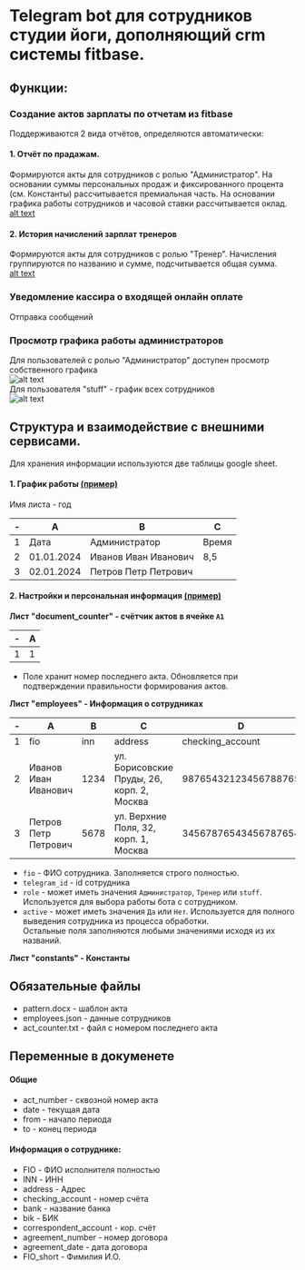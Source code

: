 # Telegram bot для сотрудников студии йоги, дополняющий crm системы fitbase.

## Функции:
### Создание актов зарплаты по отчетам из fitbase
Поддерживаются 2 вида отчётов, определяются автоматически:
#### 1. Отчёт по прадажам.
Формируются акты для сотрудников с ролью "Администратор". На основании суммы
персональных продаж и фиксированного процента (см. Константы) рассчитывается
премиальная часть. На основании графика работы сотрудников и часовой ставки
рассчитывается оклад.\
[alt text](https://github.com/grachevvladislav/report-generator/blob/main/examples/admins_report.pdf)

#### 2. История начислений зарплат тренеров
Формируются акты для сотрудников с ролью "Тренер". Начисления группируются по
названию и сумме, подсчитывается общая сумма.\
[alt text](https://github.com/grachevvladislav/report-generator/blob/main/examples/trainers_report.pdf)

### Уведомление кассира о входящей онлайн оплате
Отправка сообщений

### Просмотр графика работы администраторов
Для пользователей с ролью "Администратор" доступен просмотр собственного графика\
![alt text](https://github.com/grachevvladislav/report-generator/blob/main/examples/admin_schedule.png?raw=true)\
Для пользователя "stuff" - график всех сотрудников\
![alt text](https://github.com/grachevvladislav/report-generator/blob/main/examples/full_schedule.png?raw=true)

## Структура и взаимодействие с внешними сервисами.
Для хранения информации используются две таблицы google sheet.
#### 1. График работы [(пример)](examples/administrator_db.xlsx)
Имя листа - год

| - | A          | B                    | C     |
|---|------------|----------------------|-------|
| 1 | Дата       | Администратор        | Время |
| 2 | 01.01.2024 | Иванов Иван Иванович | 8,5   |
| 3 | 02.01.2024 | Петров Петр Петрович |       |

#### 2. Настройки и персональная информация [(пример)](examples/bot_settings.xlsx)
**Лист "document_counter" - счётчик актов в ячейке `A1`**

| - | A          |
|---|------------|
| 1 | 1          |

- Поле хранит номер последнего акта. Обновляется при подтверждении
правильности формирования актов.

**Лист "employees" - Информация о сотрудниках**

| - | A                    | B    | C                                          | D                    | E                  | F      | G                     | H                | I              | J           | K             | L      |
|---|----------------------|------|--------------------------------------------|----------------------|--------------------|--------|-----------------------|------------------|----------------|-------------|---------------|--------|
| 1 | fio                  | inn  | address                                    | checking_account     | bank               | bik    | correspondent_account | agreement_number | agreement_date | telegram_id | role          | active |
| 2 | Иванов Иван Иванович | 1234 | ул. Борисовские Пруды, 26, корп. 2, Москва | 98765432123456788765 | АО «Альфа-Банк»    | 775676 | 0987654321            | 01               | 19.01.2024     | 700         | Администратор | Да     |
| 3 | Петров Петр Петрович | 5678 | ул. Верхние Поля, 32, корп. 1, Москва      | 34567876543456787654 | АО «Тинькофф Банк» | 576576 | 9876543               | 02               | 19.01.2024     |             | Тренер        | Да     |

- `fio` - ФИО сотрудника. Заполняется строго полностью.
- `telegram_id` - id сотрудника
- `role` - может иметь значения `Администратор`, `Тренер` или `stuff`. Используется для выбора работы бота с сотрудником.
- `active` - может иметь значения `Да` или `Нет`. Используется для полного
выведения сотрудника из процесса обработки.\
Остальные поля заполняются любыми значениями исходя из их названий.

**Лист "constants" - Константы**

## Обязательные файлы
- pattern.docx - шаблон акта
- employees.json - данные сотрудников
- act_counter.txt - файл с номером последнего акта

## Переменные в докуменете
#### Общие
- act_number - сквозной номер акта
- date - текущая дата
- from - начало периода
- to - конец периода
#### Информация о сотруднике:
- FIO - ФИО исполнителя полностью
- INN - ИНН
- address - Адрес
- checking_account - номер счёта
- bank - название банка
- bik - БИК
- correspondent_account - кор. счёт
- agreement_number - номер договора
- agreement_date - дата договора
- FIO_short - Фимилия И.О.
